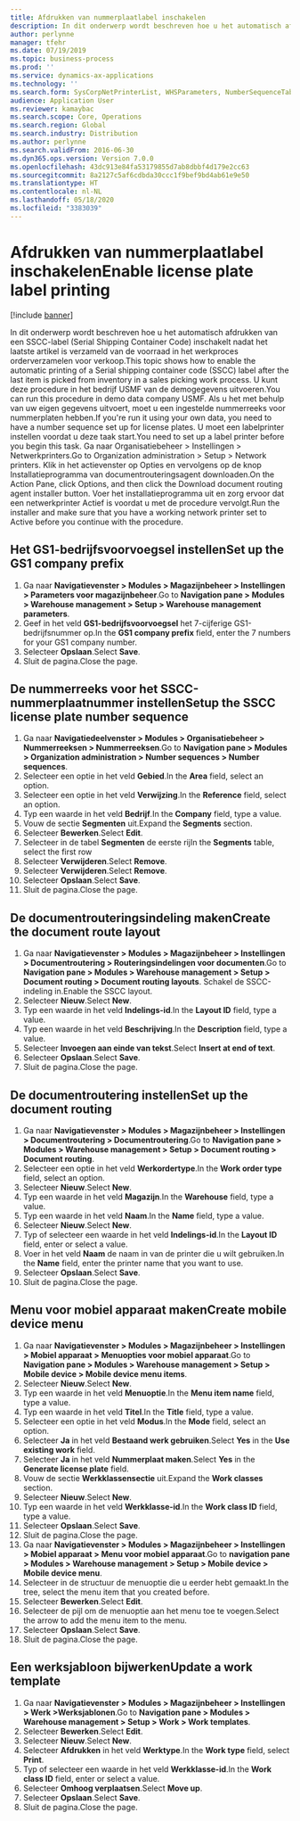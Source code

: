 ```yaml
---
title: Afdrukken van nummerplaatlabel inschakelen
description: In dit onderwerp wordt beschreven hoe u het automatisch afdrukken van een SSCC-label (Serial Shipping Container Code) inschakelt nadat het laatste artikel is verzameld van de voorraad in het werkproces orderverzamelen voor verkoop.
author: perlynne
manager: tfehr
ms.date: 07/19/2019
ms.topic: business-process
ms.prod: ''
ms.service: dynamics-ax-applications
ms.technology: ''
ms.search.form: SysCorpNetPrinterList, WHSParameters, NumberSequenceTableListPage, NumberSequenceDetails, WHSDocumentRoutingLayout, WHSDocumentRouting, WHSRFMenuItem, WHSRFMenu, WHSWorkTemplateTable
audience: Application User
ms.reviewer: kamaybac
ms.search.scope: Core, Operations
ms.search.region: Global
ms.search.industry: Distribution
ms.author: perlynne
ms.search.validFrom: 2016-06-30
ms.dyn365.ops.version: Version 7.0.0
ms.openlocfilehash: 43dc913e84fa53179855d7ab8dbbf4d179e2cc63
ms.sourcegitcommit: 8a2127c5af6cdbda30ccc1f9bef9bd4ab61e9e50
ms.translationtype: HT
ms.contentlocale: nl-NL
ms.lasthandoff: 05/18/2020
ms.locfileid: "3383039"
---
```

# <a name="enable-license-plate-label-printing"></a><span data-ttu-id="7155f-103">Afdrukken van nummerplaatlabel inschakelen</span><span class="sxs-lookup"><span data-stu-id="7155f-103">Enable license plate label printing</span></span>

[!include [banner](../../includes/banner.md)]

<span data-ttu-id="7155f-104">In dit onderwerp wordt beschreven hoe u het automatisch afdrukken van een SSCC-label (Serial Shipping Container Code) inschakelt nadat het laatste artikel is verzameld van de voorraad in het werkproces orderverzamelen voor verkoop.</span><span class="sxs-lookup"><span data-stu-id="7155f-104">This topic shows how to enable the automatic printing of a Serial shipping container code (SSCC) label after the last item is picked from inventory in a sales picking work process.</span></span> <span data-ttu-id="7155f-105">U kunt deze procedure in het bedrijf USMF van de demogegevens uitvoeren.</span><span class="sxs-lookup"><span data-stu-id="7155f-105">You can run this procedure in demo data company USMF.</span></span> <span data-ttu-id="7155f-106">Als u het met behulp van uw eigen gegevens uitvoert, moet u een ingestelde nummerreeks voor nummerplaten hebben.</span><span class="sxs-lookup"><span data-stu-id="7155f-106">If you're run it using your own data, you need to have a number sequence set up for license plates.</span></span> <span data-ttu-id="7155f-107">U moet een labelprinter instellen voordat u deze taak start.</span><span class="sxs-lookup"><span data-stu-id="7155f-107">You need to set up a label printer before you begin this task.</span></span> <span data-ttu-id="7155f-108">Ga naar Organisatiebeheer > Instellingen > Netwerkprinters.</span><span class="sxs-lookup"><span data-stu-id="7155f-108">Go to Organization administration > Setup > Network printers.</span></span> <span data-ttu-id="7155f-109">Klik in het actievenster op Opties en vervolgens op de knop Installatieprogramma van documentrouteringsagent downloaden.</span><span class="sxs-lookup"><span data-stu-id="7155f-109">On the Action Pane, click Options, and then click the Download document routing agent installer button.</span></span> <span data-ttu-id="7155f-110">Voer het installatieprogramma uit en zorg ervoor dat een netwerkprinter Actief is voordat u met de procedure vervolgt.</span><span class="sxs-lookup"><span data-stu-id="7155f-110">Run the installer and make sure that you have a working network printer set to Active before you continue with the procedure.</span></span>


## <a name="set-up-the-gs1-company-prefix"></a><span data-ttu-id="7155f-111">Het GS1-bedrijfsvoorvoegsel instellen</span><span class="sxs-lookup"><span data-stu-id="7155f-111">Set up the GS1 company prefix</span></span>
1. <span data-ttu-id="7155f-112">Ga naar **Navigatievenster > Modules > Magazijnbeheer > Instellingen > Parameters voor magazijnbeheer**.</span><span class="sxs-lookup"><span data-stu-id="7155f-112">Go to **Navigation pane > Modules > Warehouse management > Setup > Warehouse management parameters**.</span></span>
2. <span data-ttu-id="7155f-113">Geef in het veld **GS1-bedrijfsvoorvoegsel** het 7-cijferige GS1-bedrijfsnummer op.</span><span class="sxs-lookup"><span data-stu-id="7155f-113">In the **GS1 company prefix** field, enter the 7 numbers for your GS1 company number.</span></span>
3. <span data-ttu-id="7155f-114">Selecteer **Opslaan**.</span><span class="sxs-lookup"><span data-stu-id="7155f-114">Select **Save**.</span></span>
4. <span data-ttu-id="7155f-115">Sluit de pagina.</span><span class="sxs-lookup"><span data-stu-id="7155f-115">Close the page.</span></span>

## <a name="setup-the-sscc-license-plate-number-sequence"></a><span data-ttu-id="7155f-116">De nummerreeks voor het SSCC-nummerplaatnummer instellen</span><span class="sxs-lookup"><span data-stu-id="7155f-116">Setup the SSCC license plate number sequence</span></span>
1. <span data-ttu-id="7155f-117">Ga naar **Navigatiedeelvenster > Modules > Organisatiebeheer > Nummerreeksen > Nummerreeksen**.</span><span class="sxs-lookup"><span data-stu-id="7155f-117">Go to **Navigation pane > Modules > Organization administration > Number sequences > Number sequences**.</span></span>
2. <span data-ttu-id="7155f-118">Selecteer een optie in het veld **Gebied**.</span><span class="sxs-lookup"><span data-stu-id="7155f-118">In the **Area** field, select an option.</span></span>
3. <span data-ttu-id="7155f-119">Selecteer een optie in het veld **Verwijzing**.</span><span class="sxs-lookup"><span data-stu-id="7155f-119">In the **Reference** field, select an option.</span></span>
4. <span data-ttu-id="7155f-120">Typ een waarde in het veld **Bedrijf**.</span><span class="sxs-lookup"><span data-stu-id="7155f-120">In the **Company** field, type a value.</span></span>
5. <span data-ttu-id="7155f-121">Vouw de sectie **Segmenten** uit.</span><span class="sxs-lookup"><span data-stu-id="7155f-121">Expand the **Segments** section.</span></span>
6. <span data-ttu-id="7155f-122">Selecteer **Bewerken**.</span><span class="sxs-lookup"><span data-stu-id="7155f-122">Select **Edit**.</span></span>
7. <span data-ttu-id="7155f-123">Selecteer in de tabel **Segmenten** de eerste rij</span><span class="sxs-lookup"><span data-stu-id="7155f-123">In the **Segments** table, select the first row</span></span>
8. <span data-ttu-id="7155f-124">Selecteer **Verwijderen**.</span><span class="sxs-lookup"><span data-stu-id="7155f-124">Select **Remove**.</span></span>
9. <span data-ttu-id="7155f-125">Selecteer **Verwijderen**.</span><span class="sxs-lookup"><span data-stu-id="7155f-125">Select **Remove**.</span></span>
10. <span data-ttu-id="7155f-126">Selecteer **Opslaan**.</span><span class="sxs-lookup"><span data-stu-id="7155f-126">Select **Save**.</span></span>
11. <span data-ttu-id="7155f-127">Sluit de pagina.</span><span class="sxs-lookup"><span data-stu-id="7155f-127">Close the page.</span></span>

## <a name="create-the-document-route-layout"></a><span data-ttu-id="7155f-128">De documentrouteringsindeling maken</span><span class="sxs-lookup"><span data-stu-id="7155f-128">Create the document route layout</span></span>
1. <span data-ttu-id="7155f-129">Ga naar **Navigatievenster > Modules > Magazijnbeheer > Instellingen > Documentroutering > Routeringsindelingen voor documenten**.</span><span class="sxs-lookup"><span data-stu-id="7155f-129">Go to **Navigation pane > Modules > Warehouse management > Setup > Document routing > Document routing layouts**.</span></span> <span data-ttu-id="7155f-130">Schakel de SSCC-indeling in.</span><span class="sxs-lookup"><span data-stu-id="7155f-130">Enable the SSCC layout.</span></span>  
2. <span data-ttu-id="7155f-131">Selecteer **Nieuw**.</span><span class="sxs-lookup"><span data-stu-id="7155f-131">Select **New**.</span></span>
3. <span data-ttu-id="7155f-132">Typ een waarde in het veld **Indelings-id**.</span><span class="sxs-lookup"><span data-stu-id="7155f-132">In the **Layout ID** field, type a value.</span></span>
4. <span data-ttu-id="7155f-133">Typ een waarde in het veld **Beschrijving**.</span><span class="sxs-lookup"><span data-stu-id="7155f-133">In the **Description** field, type a value.</span></span>
5. <span data-ttu-id="7155f-134">Selecteer **Invoegen aan einde van tekst**.</span><span class="sxs-lookup"><span data-stu-id="7155f-134">Select **Insert at end of text**.</span></span>
6. <span data-ttu-id="7155f-135">Selecteer **Opslaan**.</span><span class="sxs-lookup"><span data-stu-id="7155f-135">Select **Save**.</span></span>
7. <span data-ttu-id="7155f-136">Sluit de pagina.</span><span class="sxs-lookup"><span data-stu-id="7155f-136">Close the page.</span></span>

## <a name="set-up-the-document-routing"></a><span data-ttu-id="7155f-137">De documentroutering instellen</span><span class="sxs-lookup"><span data-stu-id="7155f-137">Set up the document routing</span></span>
1. <span data-ttu-id="7155f-138">Ga naar **Navigatievenster > Modules > Magazijnbeheer > Instellingen > Documentroutering > Documentroutering**.</span><span class="sxs-lookup"><span data-stu-id="7155f-138">Go to **Navigation pane > Modules > Warehouse management > Setup > Document routing > Document routing**.</span></span>
2. <span data-ttu-id="7155f-139">Selecteer een optie in het veld **Werkordertype**.</span><span class="sxs-lookup"><span data-stu-id="7155f-139">In the **Work order type** field, select an option.</span></span>
3. <span data-ttu-id="7155f-140">Selecteer **Nieuw**.</span><span class="sxs-lookup"><span data-stu-id="7155f-140">Select **New**.</span></span>
4. <span data-ttu-id="7155f-141">Typ een waarde in het veld **Magazijn**.</span><span class="sxs-lookup"><span data-stu-id="7155f-141">In the **Warehouse** field, type a value.</span></span>
5. <span data-ttu-id="7155f-142">Typ een waarde in het veld **Naam**.</span><span class="sxs-lookup"><span data-stu-id="7155f-142">In the **Name** field, type a value.</span></span>
6. <span data-ttu-id="7155f-143">Selecteer **Nieuw**.</span><span class="sxs-lookup"><span data-stu-id="7155f-143">Select **New**.</span></span>
7. <span data-ttu-id="7155f-144">Typ of selecteer een waarde in het veld **Indelings-id**.</span><span class="sxs-lookup"><span data-stu-id="7155f-144">In the **Layout ID** field, enter or select a value.</span></span>
8. <span data-ttu-id="7155f-145">Voer in het veld **Naam** de naam in van de printer die u wilt gebruiken.</span><span class="sxs-lookup"><span data-stu-id="7155f-145">In the **Name** field, enter the printer name that you want to use.</span></span>
9. <span data-ttu-id="7155f-146">Selecteer **Opslaan**.</span><span class="sxs-lookup"><span data-stu-id="7155f-146">Select **Save**.</span></span>
10. <span data-ttu-id="7155f-147">Sluit de pagina.</span><span class="sxs-lookup"><span data-stu-id="7155f-147">Close the page.</span></span>

## <a name="create-mobile-device-menu"></a><span data-ttu-id="7155f-148">Menu voor mobiel apparaat maken</span><span class="sxs-lookup"><span data-stu-id="7155f-148">Create mobile device menu</span></span>
1. <span data-ttu-id="7155f-149">Ga naar **Navigatievenster > Modules > Magazijnbeheer > Instellingen > Mobiel apparaat > Menuopties voor mobiel apparaat**.</span><span class="sxs-lookup"><span data-stu-id="7155f-149">Go to **Navigation pane > Modules > Warehouse management > Setup > Mobile device > Mobile device menu items**.</span></span>
2. <span data-ttu-id="7155f-150">Selecteer **Nieuw**.</span><span class="sxs-lookup"><span data-stu-id="7155f-150">Select **New**.</span></span>
3. <span data-ttu-id="7155f-151">Typ een waarde in het veld **Menuoptie**.</span><span class="sxs-lookup"><span data-stu-id="7155f-151">In the **Menu item name** field, type a value.</span></span>
4. <span data-ttu-id="7155f-152">Typ een waarde in het veld **Titel**.</span><span class="sxs-lookup"><span data-stu-id="7155f-152">In the **Title** field, type a value.</span></span>
5. <span data-ttu-id="7155f-153">Selecteer een optie in het veld **Modus**.</span><span class="sxs-lookup"><span data-stu-id="7155f-153">In the **Mode** field, select an option.</span></span>
6. <span data-ttu-id="7155f-154">Selecteer **Ja** in het veld **Bestaand werk gebruiken**.</span><span class="sxs-lookup"><span data-stu-id="7155f-154">Select **Yes** in the **Use existing work** field.</span></span>
7. <span data-ttu-id="7155f-155">Selecteer **Ja** in het veld **Nummerplaat maken**.</span><span class="sxs-lookup"><span data-stu-id="7155f-155">Select **Yes** in the **Generate license plate** field.</span></span>
8. <span data-ttu-id="7155f-156">Vouw de sectie **Werkklassensectie** uit.</span><span class="sxs-lookup"><span data-stu-id="7155f-156">Expand the **Work classes** section.</span></span>
9. <span data-ttu-id="7155f-157">Selecteer **Nieuw**.</span><span class="sxs-lookup"><span data-stu-id="7155f-157">Select **New**.</span></span>
10. <span data-ttu-id="7155f-158">Typ een waarde in het veld **Werkklasse-id**.</span><span class="sxs-lookup"><span data-stu-id="7155f-158">In the **Work class ID** field, type a value.</span></span>
11. <span data-ttu-id="7155f-159">Selecteer **Opslaan**.</span><span class="sxs-lookup"><span data-stu-id="7155f-159">Select **Save**.</span></span>
12. <span data-ttu-id="7155f-160">Sluit de pagina.</span><span class="sxs-lookup"><span data-stu-id="7155f-160">Close the page.</span></span>
13. <span data-ttu-id="7155f-161">Ga naar **Navigatievenster > Modules > Magazijnbeheer > Instellingen > Mobiel apparaat > Menu voor mobiel apparaat**.</span><span class="sxs-lookup"><span data-stu-id="7155f-161">Go to **navigation pane > Modules > Warehouse management > Setup > Mobile device > Mobile device menu**.</span></span>
14. <span data-ttu-id="7155f-162">Selecteer in de structuur de menuoptie die u eerder hebt gemaakt.</span><span class="sxs-lookup"><span data-stu-id="7155f-162">In the tree, select the menu item that you created before.</span></span>
15. <span data-ttu-id="7155f-163">Selecteer **Bewerken**.</span><span class="sxs-lookup"><span data-stu-id="7155f-163">Select **Edit**.</span></span>
16. <span data-ttu-id="7155f-164">Selecteer de pijl om de menuoptie aan het menu toe te voegen.</span><span class="sxs-lookup"><span data-stu-id="7155f-164">Select the arrow to add the menu item to the menu.</span></span>
17. <span data-ttu-id="7155f-165">Selecteer **Opslaan**.</span><span class="sxs-lookup"><span data-stu-id="7155f-165">Select **Save**.</span></span>
18. <span data-ttu-id="7155f-166">Sluit de pagina.</span><span class="sxs-lookup"><span data-stu-id="7155f-166">Close the page.</span></span>

## <a name="update-a-work-template"></a><span data-ttu-id="7155f-167">Een werksjabloon bijwerken</span><span class="sxs-lookup"><span data-stu-id="7155f-167">Update a work template</span></span>
1. <span data-ttu-id="7155f-168">Ga naar **Navigatievenster > Modules > Magazijnbeheer > Instellingen > Werk >Werksjablonen**.</span><span class="sxs-lookup"><span data-stu-id="7155f-168">Go to **Navigation pane > Modules > Warehouse management > Setup > Work > Work templates**.</span></span>
2. <span data-ttu-id="7155f-169">Selecteer **Bewerken**.</span><span class="sxs-lookup"><span data-stu-id="7155f-169">Select **Edit**.</span></span>
3. <span data-ttu-id="7155f-170">Selecteer **Nieuw**.</span><span class="sxs-lookup"><span data-stu-id="7155f-170">Select **New**.</span></span>
4. <span data-ttu-id="7155f-171">Selecteer **Afdrukken** in het veld **Werktype**.</span><span class="sxs-lookup"><span data-stu-id="7155f-171">In the **Work type** field, select **Print**.</span></span>
5. <span data-ttu-id="7155f-172">Typ of selecteer een waarde in het veld **Werkklasse-id**.</span><span class="sxs-lookup"><span data-stu-id="7155f-172">In the **Work class ID** field, enter or select a value.</span></span>
6. <span data-ttu-id="7155f-173">Selecteer **Omhoog verplaatsen**.</span><span class="sxs-lookup"><span data-stu-id="7155f-173">Select **Move up**.</span></span>
7. <span data-ttu-id="7155f-174">Selecteer **Opslaan**.</span><span class="sxs-lookup"><span data-stu-id="7155f-174">Select **Save**.</span></span>
8. <span data-ttu-id="7155f-175">Sluit de pagina.</span><span class="sxs-lookup"><span data-stu-id="7155f-175">Close the page.</span></span>

